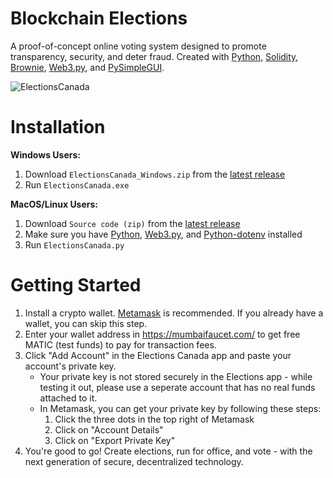 # Blockchain Elections
A proof-of-concept online voting system designed to promote transparency, security, and deter fraud. Created with [Python](https://www.python.org/), [Solidity](https://github.com/ethereum/solidity), [Brownie](https://github.com/eth-brownie/brownie), [Web3.py](https://github.com/ethereum/web3.py), and [PySimpleGUI](https://github.com/PySimpleGUI/PySimpleGUI).

![ElectionsCanada](https://user-images.githubusercontent.com/18093763/174925401-a60b3544-fb70-4803-a520-9a03bd38e107.png)

# Installation
**Windows Users:**
1. Download `ElectionsCanada_Windows.zip` from the [latest release](https://github.com/xavierdmello/Blockchain_Elections/releases/latest)
2. Run `ElectionsCanada.exe`

**MacOS/Linux Users:**
1. Download `Source code (zip)` from the [latest release](https://github.com/xavierdmello/Blockchain_Elections/releases/latest)
2. Make sure you have [Python](https://www.python.org/), [Web3.py](https://pypi.org/project/web3/), and [Python-dotenv](https://pypi.org/project/python-dotenv/) installed
3. Run `ElectionsCanada.py`

# Getting Started 
1. Install a crypto wallet. [Metamask](https://metamask.io/) is recommended. If you already have a wallet, you can skip this step.
2. Enter your wallet address in https://mumbaifaucet.com/ to get free MATIC (test funds) to pay for transaction fees.
3. Click "Add Account" in the Elections Canada app and paste your account's private key.
    - Your private key is not stored securely in the Elections app - while testing it out, please use a seperate account that has no real funds attached to it.
    - In Metamask, you can get your private key by following these steps:
      1. Click the three dots in the top right of Metamask
      2. Click on "Account Details"
      3. Click on "Export Private Key"
4. You're good to go! Create elections, run for office, and vote - with the next generation of secure, decentralized technology.
